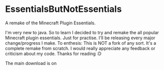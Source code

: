 # EssentialsButNotEssentials
A remake of the Minecraft Plugin Essentials.

I'm very new to java. So to learn I decided to try and remake the all popular Minecraft plugin essentials. Just for practise.
I'll be releasing every major change/progress I make. To enthesis: This is NOT a fork of any sort.
It's a complete remake from scratch.
I would really appreciate any feedback or criticism about my code. Thanks for reading :D

The main download is on 
